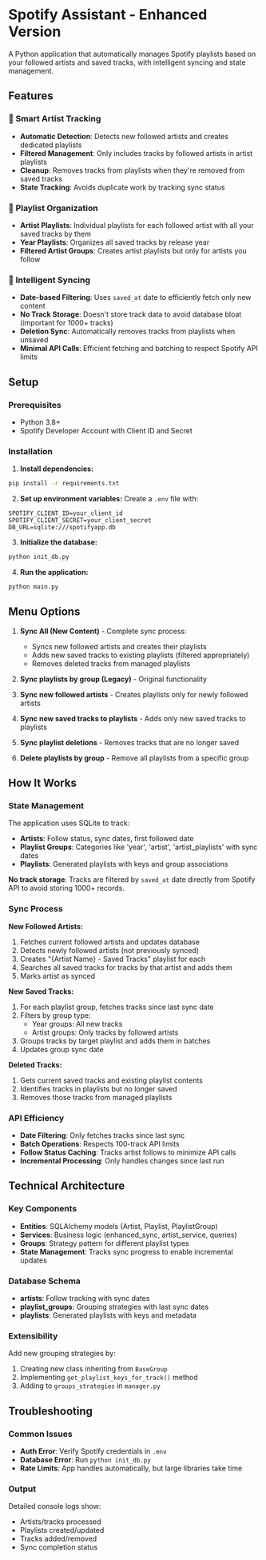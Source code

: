 # Spotify Assistant - Enhanced Version

A Python application that automatically manages Spotify playlists based on your followed artists and saved tracks, with intelligent syncing and state management.

## Features

### 🎵 Smart Artist Tracking
- **Automatic Detection**: Detects new followed artists and creates dedicated playlists
- **Filtered Management**: Only includes tracks by followed artists in artist playlists
- **Cleanup**: Removes tracks from playlists when they're removed from saved tracks
- **State Tracking**: Avoids duplicate work by tracking sync status

### 📅 Playlist Organization
- **Artist Playlists**: Individual playlists for each followed artist with all your saved tracks by them
- **Year Playlists**: Organizes all saved tracks by release year
- **Filtered Artist Groups**: Creates artist playlists but only for artists you follow

### 🔄 Intelligent Syncing
- **Date-based Filtering**: Uses `saved_at` date to efficiently fetch only new content
- **No Track Storage**: Doesn't store track data to avoid database bloat (important for 1000+ tracks)
- **Deletion Sync**: Automatically removes tracks from playlists when unsaved
- **Minimal API Calls**: Efficient fetching and batching to respect Spotify API limits

## Setup

### Prerequisites
- Python 3.8+
- Spotify Developer Account with Client ID and Secret

### Installation

1. **Install dependencies:**
```bash
pip install -r requirements.txt
```

2. **Set up environment variables:**
Create a `.env` file with:
```env
SPOTIFY_CLIENT_ID=your_client_id
SPOTIFY_CLIENT_SECRET=your_client_secret
DB_URL=sqlite:///spotifyapp.db
```

3. **Initialize the database:**
```bash
python init_db.py
```

4. **Run the application:**
```bash
python main.py
```

## Menu Options

1. **Sync All (New Content)** - Complete sync process:
   - Syncs new followed artists and creates their playlists
   - Adds new saved tracks to existing playlists (filtered appropriately)
   - Removes deleted tracks from managed playlists

2. **Sync playlists by group (Legacy)** - Original functionality

3. **Sync new followed artists** - Creates playlists only for newly followed artists

4. **Sync new saved tracks to playlists** - Adds only new saved tracks to playlists

5. **Sync playlist deletions** - Removes tracks that are no longer saved

6. **Delete playlists by group** - Remove all playlists from a specific group

## How It Works

### State Management
The application uses SQLite to track:
- **Artists**: Follow status, sync dates, first followed date
- **Playlist Groups**: Categories like 'year', 'artist', 'artist_playlists' with sync dates
- **Playlists**: Generated playlists with keys and group associations

**No track storage**: Tracks are filtered by `saved_at` date directly from Spotify API to avoid storing 1000+ records.

### Sync Process

**New Followed Artists:**
1. Fetches current followed artists and updates database
2. Detects newly followed artists (not previously synced)
3. Creates "{Artist Name} - Saved Tracks" playlist for each
4. Searches all saved tracks for tracks by that artist and adds them
5. Marks artist as synced

**New Saved Tracks:**
1. For each playlist group, fetches tracks since last sync date
2. Filters by group type:
   - Year groups: All new tracks
   - Artist groups: Only tracks by followed artists
3. Groups tracks by target playlist and adds them in batches
4. Updates group sync date

**Deleted Tracks:**
1. Gets current saved tracks and existing playlist contents
2. Identifies tracks in playlists but no longer saved
3. Removes those tracks from managed playlists

### API Efficiency
- **Date Filtering**: Only fetches tracks since last sync
- **Batch Operations**: Respects 100-track API limits
- **Follow Status Caching**: Tracks artist follows to minimize API calls
- **Incremental Processing**: Only handles changes since last run

## Technical Architecture

### Key Components
- **Entities**: SQLAlchemy models (Artist, Playlist, PlaylistGroup)
- **Services**: Business logic (enhanced_sync, artist_service, queries)
- **Groups**: Strategy pattern for different playlist types
- **State Management**: Tracks sync progress to enable incremental updates

### Database Schema
- **artists**: Follow tracking with sync dates
- **playlist_groups**: Grouping strategies with last sync dates
- **playlists**: Generated playlists with keys and metadata

### Extensibility
Add new grouping strategies by:
1. Creating new class inheriting from `BaseGroup`
2. Implementing `get_playlist_keys_for_track()` method
3. Adding to `groups_strategies` in `manager.py`

## Troubleshooting

### Common Issues
- **Auth Error**: Verify Spotify credentials in `.env`
- **Database Error**: Run `python init_db.py`
- **Rate Limits**: App handles automatically, but large libraries take time

### Output
Detailed console logs show:
- Artists/tracks processed
- Playlists created/updated
- Tracks added/removed
- Sync completion status
